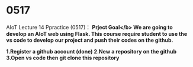 # 0517
AIoT Lecture 14 Ppractice (0517)：
<b>Prject Goal\</b>
We are going to develop  an AIoT web using Flask.
This course require student to use the vs code to develop our project and push their codes on the github.

1.Register a github account (done)
2.New a repository on the github
3.Open vs code then git clone this repository

